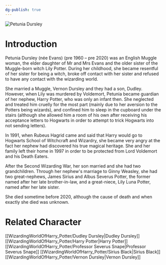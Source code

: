 ```yaml
---
dg-publish: true
---
```

![Petunia Dursley](http://rxbg5ysja.bkt.gdipper.com/Petunia_Dursley.png)
# Introduction
Petunia Dursley (née Evans) (pre 1960 – pre 2020) was an English Muggle woman, the elder daughter of Mr and Mrs Evans and the older sister of the Muggle-born witch Lily Potter. During her childhood, she became resentful of her sister for being a witch, broke off contact with her sister and refused to have any contact with the wizarding world.

She married a Muggle, Vernon Dursley and they had a son, Dudley. However, when Lily was murdered by Voldemort, Petunia became guardian of her nephew, Harry Potter, who was only an infant then. She neglected and treated him cruelly for the most part (mainly due to her aversion to the Potters being wizards), and confined him to sleep in the cupboard under the stairs (although she allowed him a room of his own after receiving his acceptance letters to Hogwarts in order to attempt to trick Hogwarts into not sending letters).  

In 1991, when Rubeus Hagrid came and said that Harry would go to Hogwarts School of Witchcraft and Wizardry, she became very angry at the fact her nephew had discovered his true magical heritage. She and her family left their home in 1997 in order to be protected from Lord Voldemort and his Death Eaters. 

After the Second Wizarding War, her son married and she had two grandchildren. Through her nephew's marriage to Ginny Weasley, she had two great-nephews, James Sirius and Albus Severus Potter, the former named after her late brother-in-law, and a great-niece, Lily Luna Potter, named after her late sister.

She died sometime before 2020, although the cause of death and when exactly she died was unknown.

# Related Character
[[WizardingWorldOfHarry_Potter/Dudley Dursley\|Dudley Dursley]]
[[WizardingWorldOfHarry_Potter/Harry Potter\|Harry Potter]]
[[WizardingWorldOfHarry_Potter/Professor Severus Snape\|Professor Severus Snape]]
[[WizardingWorldOfHarry_Potter/Sirius Black\|Sirius Black]]
[[WizardingWorldOfHarry_Potter/Vernon Dursley\|Vernon Dursley]]
